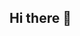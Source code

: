 ## Hi there 👋

<!--
**PrasannaKV1/PrasannaKV1** is a ✨ _special_ ✨ repository because its `README.md` (this file) appears on your GitHub profile.

## Here are some ideas to get you started:

##- 🔭 I’m currently working on Automation...
##- 🌱 I’m currently learning MERN Stack...
##- 👯 I’m looking to collaborate on MERN stack...
##- 🤔 I’m looking for help with ...
##- 💬 Ask me about ...
##- 📫 How to reach me: ...
##- 😄 Pronouns: ...
##- ⚡ Fun fact: ...
-->
